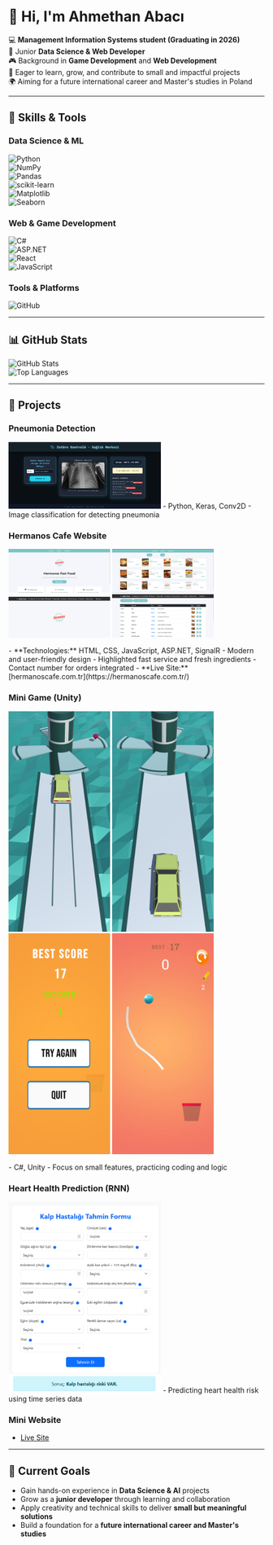 # 👋 Hi, I'm Ahmethan Abacı

💻 **Management Information Systems student (Graduating in 2026)**  
🌱 Junior **Data Science & Web Developer**  
🎮 Background in **Game Development** and **Web Development**  
🚀 Eager to learn, grow, and contribute to small and impactful projects  
🌍 Aiming for a future international career and Master's studies in Poland  

---

## 🔧 Skills & Tools

### Data Science & ML
![Python](https://img.shields.io/badge/Python-3776AB?style=for-the-badge&logo=python&logoColor=white)  
![NumPy](https://img.shields.io/badge/NumPy-013243?style=for-the-badge&logo=numpy&logoColor=white)  
![Pandas](https://img.shields.io/badge/Pandas-150458?style=for-the-badge&logo=pandas&logoColor=white)  
![scikit-learn](https://img.shields.io/badge/scikit--learn-F7931E?style=for-the-badge&logo=scikit-learn&logoColor=white)  
![Matplotlib](https://img.shields.io/badge/Matplotlib-11557c?style=for-the-badge&logo=plotly&logoColor=white)  
![Seaborn](https://img.shields.io/badge/Seaborn-3182bd?style=for-the-badge&logo=python&logoColor=white)

### Web & Game Development
![C#](https://img.shields.io/badge/C%23-239120?style=for-the-badge&logo=c-sharp&logoColor=white)  
![ASP.NET](https://img.shields.io/badge/ASP.NET-512BD4?style=for-the-badge&logo=.net&logoColor=white)  
![React](https://img.shields.io/badge/React-20232A?style=for-the-badge&logo=react&logoColor=61DAFB)  
![JavaScript](https://img.shields.io/badge/JavaScript-F7DF1E?style=for-the-badge&logo=javascript&logoColor=black)

### Tools & Platforms
![GitHub](https://img.shields.io/badge/GitHub-181717?style=for-the-badge&logo=github&logoColor=white)

---

## 📊 GitHub Stats
![GitHub Stats](https://github-readme-stats.vercel.app/api?username=AhmethanAbaci&show_icons=true&theme=tokyonight)  
![Top Languages](https://github-readme-stats.vercel.app/api/top-langs/?username=AhmethanAbaci&layout=compact&theme=tokyonight)

---

## 💼 Projects

### Pneumonia Detection
<img src="images/Pneumonia_detection.png" width="300px" alt="Pneumonia Detection"/>
- Python, Keras, Conv2D  
- Image classification for detecting pneumonia  

### Hermanos Cafe Website
<p float="left">
  <img src="images/cafe.png" width="200px" alt="Hermanos Cafe"/>
  <img src="images/cafe2.png" width="200px" alt="Hermanos Cafe"/>
  <img src="images/cafe3.png" width="200px" alt="Hermanos Cafe"/>
  <img src="images/cafe4.png" width="200px" alt="Hermanos Cafe"/>
</p>
- **Technologies:** HTML, CSS, JavaScript, ASP.NET, SignalR  
- Modern and user-friendly design  
- Highlighted fast service and fresh ingredients  
- Contact number for orders integrated  
- **Live Site:** [hermanoscafe.com.tr](https://hermanoscafe.com.tr/)

### Mini Game (Unity)
<p float="left">
  <img src="images/CarParking.jpg" width="200px" alt="Mini Game 1"/>
  <img src="images/CarParking2.jpg" width="200px" alt="Mini Game 2"/>
  <img src="images/draw_basketball.jpg" width="200px" alt="Mini Game 3"/>
  <img src="images/draw_basketball2.jpg" width="200px" alt="Mini Game 4"/>
</p>
- C#, Unity  
- Focus on small features, practicing coding and logic  

### Heart Health Prediction (RNN)
<img src="images/heart_health.png" width="300px" alt="Heart Health RNN"/>
<img src="images/hearthealth2.png" width="300px" alt="Heart Health RNN"/>
- Predicting heart health risk using time series data  

### Mini Website
- [Live Site](https://ahmethanabaci.netlify.app/)

---

## 🎯 Current Goals
- Gain hands-on experience in **Data Science & AI** projects  
- Grow as a **junior developer** through learning and collaboration  
- Apply creativity and technical skills to deliver **small but meaningful solutions**  
- Build a foundation for a **future international career and Master's studies**
